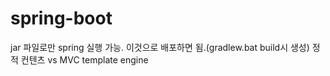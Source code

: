 # spring-boot

jar 파일로만 spring 실행 가능. 이것으로 배포하면 됨.(gradlew.bat build시 생성) 
정적 컨텐츠 vs MVC template engine
